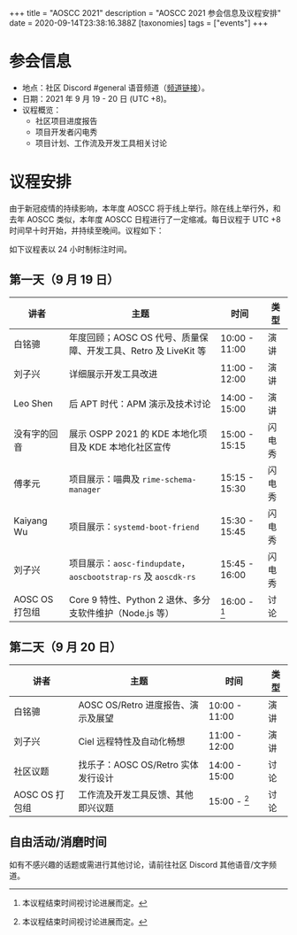 +++
title = "AOSCC 2021"
description = "AOSCC 2021 参会信息及议程安排"
date = 2020-09-14T23:38:16.388Z
[taxonomies]
tags = ["events"]
+++

# 参会信息

- 地点：社区 Discord #general 语音频道（[频道链接](https://discord.gg/VYPHgt9)）。
- 日期：2021 年 9 月 19 - 20 日 (UTC +8)。
- 议程概览：
	- 社区项目进度报告
	- 项目开发者闪电秀
	- 项目计划、工作流及开发工具相关讨论

# 议程安排

由于新冠疫情的持续影响，本年度 AOSCC 将于线上举行。除在线上举行外，和去年 AOSCC 类似，本年度 AOSCC 日程进行了一定缩减。每日议程于 UTC +8 时间早十时开始，并持续至晚间。议程如下：

如下议程表以 24 小时制标注时间。

## 第一天（9 月 19 日）

| 讲者              | 主题                                                                                     | 时间          | 类型   |
|-------------------|------------------------------------------------------------------------------------------|---------------|--------|
| 白铭骢            | 年度回顾；AOSC OS 代号、质量保障、开发工具、Retro 及 LiveKit 等                          | 10:00 - 11:00 | 演讲   |
| 刘子兴            | 详细展示开发工具改进                                                                     | 11:00 - 12:00 | 演讲   |
| Leo Shen          | 后 APT 时代：APM 演示及技术讨论                                                          | 14:00 - 15:00 | 演讲   |
| 没有字的回音      | 展示 OSPP 2021 的 KDE 本地化项目及 KDE 本地化社区宣传                                    | 15:00 - 15:15 | 闪电秀 |
| 傅孝元            | 项目展示：喵典及 `rime-schema-manager`                                                   | 15:15 - 15:30 | 闪电秀 |
| Kaiyang Wu        | 项目展示：`systemd-boot-friend`                                                          | 15:30 - 15:45 | 闪电秀 |
| 刘子兴            | 项目展示：`aosc-findupdate`，`aoscbootstrap-rs` 及 `aoscdk-rs`                           | 15:45 - 16:00 | 闪电秀 |
| AOSC OS 打包组    | Core 9 特性、Python 2 退休、多分支软件维护（Node.js 等）                                 | 16:00 - [^1]  | 讨论   |

[^1]: 本议程结束时间视讨论进展而定。

## 第二天（9 月 20 日）

| 讲者              | 主题                                                                                 | 时间          | 类型   |
|-------------------|--------------------------------------------------------------------------------------|---------------|--------|
| 白铭骢            | AOSC OS/Retro 进度报告、演示及展望                                                   | 10:00 - 11:00 | 演讲   |
| 刘子兴            | Ciel 远程特性及自动化畅想                                                            | 11:00 - 12:00 | 演讲   |
| 社区议题          | 找乐子：AOSC OS/Retro 实体发行设计                                                   | 14:00 - 15:00 | 讨论   |
| AOSC OS 打包组    | 工作流及开发工具反馈、其他即兴议题                                                   | 15:00 - [^2]  | 讨论   |

[^2]: 本议程结束时间视讨论进展而定。

## 自由活动/消磨时间

如有不感兴趣的话题或需进行其他讨论，请前往社区 Discord 其他语音/文字频道。
